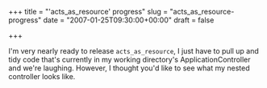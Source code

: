 +++
title = "'acts_as_resource' progress"
slug = "acts_as_resource-progress"
date = "2007-01-25T09:30:00+00:00"
draft = false

+++

I'm very nearly ready to release `acts_as_resource`, I just have to pull up and tidy code that's currently in my working directory's ApplicationController and we're laughing. However, I thought you'd like to see what my nested controller looks like.
